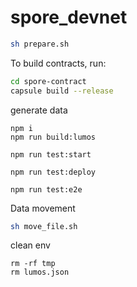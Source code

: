 # spore_devnet

``` sh
sh prepare.sh
```

To build contracts, run:

``` sh
cd spore-contract
capsule build --release
```

generate data 
```shell
npm i
npm run build:lumos

npm run test:start

npm run test:deploy

npm run test:e2e
```

Data movement
``` sh
sh move_file.sh
```

clean env 
```shell
rm -rf tmp 
rm lumos.json
```